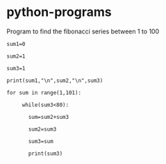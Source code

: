 # python-programs

Program to find the fibonacci series between 1 to 100

    sum1=0

    sum2=1

    sum3=1

    print(sum1,"\n",sum2,"\n",sum3)

    for sum in range(1,101):

         while(sum3<80):
    
           sum=sum2+sum3
     
           sum2=sum3
      
           sum3=sum
      
           print(sum3)
